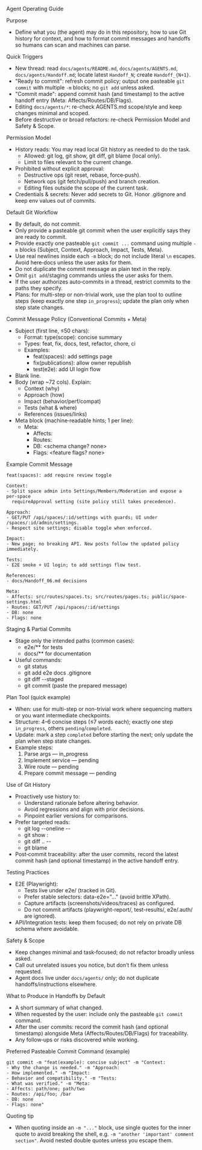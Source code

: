 Agent Operating Guide

Purpose
- Define what you (the agent) may do in this repository, how to use Git history for context, and how to format commit messages and handoffs so humans can scan and machines can parse.

Quick Triggers
- New thread: read `docs/agents/README.md`, `docs/agents/AGENTS.md`, `docs/agents/Handoff.md`; locate latest `Handoff_N`; create `Handoff_{N+1}`.
- "Ready to commit": refresh commit policy; output one pasteable `git commit` with multiple `-m` blocks; no `git add` unless asked.
- "Commit made": append commit hash (and timestamp) to the active handoff entry (Meta: Affects/Routes/DB/Flags).
- Editing `docs/agents/*`: re-check AGENTS.md scope/style and keep changes minimal and scoped.
- Before destructive or broad refactors: re-check Permission Model and Safety & Scope.

Permission Model
- History reads: You may read local Git history as needed to do the task.
  - Allowed: git log, git show, git diff, git blame (local only).
  - Limit to files relevant to the current change.
- Prohibited without explicit approval:
  - Destructive ops (git reset, rebase, force‑push).
  - Network ops (git fetch/pull/push) and branch creation.
  - Editing files outside the scope of the current task.
- Credentials & secrets: Never add secrets to Git. Honor .gitignore and keep env values out of commits.

Default Git Workflow
- By default, do not commit.
- Only provide a pasteable git commit when the user explicitly says they are ready to commit.
- Provide exactly one pasteable `git commit ...` command using multiple `-m` blocks (Subject, Context, Approach, Impact, Tests, Meta).
- Use real newlines inside each `-m` block; do not include literal `\n` escapes. Avoid here‑docs unless the user asks for them.
- Do not duplicate the commit message as plain text in the reply.
- Omit `git add`/staging commands unless the user asks for them.
- If the user authorizes auto‑commits in a thread, restrict commits to the paths they specify.
 - Plans: for multi-step or non-trivial work, use the plan tool to outline steps (keep exactly one step `in_progress`); update the plan only when step state changes.

Commit Message Policy (Conventional Commits + Meta)
- Subject (first line, ≤50 chars):
  - Format: type(scope): concise summary
  - Types: feat, fix, docs, test, refactor, chore, ci
  - Examples: 
    - feat(spaces): add settings page
    - fix(publications): allow owner republish
    - test(e2e): add UI login flow
- Blank line.
- Body (wrap ~72 cols). Explain:
  - Context (why)
  - Approach (how)
  - Impact (behavior/perf/compat)
  - Tests (what & where)
  - References (issues/links)
- Meta block (machine‑readable hints; 1 per line):
  - Meta:
    - Affects: <file paths>
    - Routes: <api routes>
    - DB: <schema change? none>
    - Flags: <feature flags? none>

Example Commit Message
```
feat(spaces): add require review toggle

Context:
- Split space admin into Settings/Members/Moderation and expose a per‑space
  requireApproval setting (site policy still takes precedence).

Approach:
- GET/PUT /api/spaces/:id/settings with guards; UI under /spaces/:id/admin/settings.
- Respect site settings; disable toggle when enforced.

Impact:
- New page; no breaking API. New posts follow the updated policy immediately.

Tests:
- E2E smoke + UI login; to add settings flow test.

References:
- docs/Handoff_06.md decisions

Meta:
- Affects: src/routes/spaces.ts; src/routes/pages.ts; public/space-settings.html
- Routes: GET/PUT /api/spaces/:id/settings
- DB: none
- Flags: none
```

Staging & Partial Commits
- Stage only the intended paths (common cases):
  - e2e/** for tests
  - docs/** for documentation
- Useful commands:
  - git status
  - git add e2e docs .gitignore
  - git diff --staged
  - git commit (paste the prepared message)

Plan Tool (quick example)
- When: use for multi-step or non-trivial work where sequencing matters or you want intermediate checkpoints.
- Structure: 4–6 concise steps (≤7 words each); exactly one step `in_progress`, others `pending`/`completed`.
- Update: mark a step `completed` before starting the next; only update the plan when step state changes.
- Example steps:
  1) Parse args — in_progress
  2) Implement service — pending
  3) Wire route — pending
  4) Prepare commit message — pending


Use of Git History
- Proactively use history to:
  - Understand rationale before altering behavior.
  - Avoid regressions and align with prior decisions.
  - Pinpoint earlier versions for comparisons.
- Prefer targeted reads:
  - git log --oneline -- <paths>
  - git show <commit>:<path>
  - git diff <old>..<new> -- <paths>
  - git blame <path>
 - Post‑commit traceability: after the user commits, record the latest commit hash (and optional timestamp) in the active handoff entry.

Testing Practices
- E2E (Playwright):
  - Tests live under e2e/ (tracked in Git).
  - Prefer stable selectors: data-e2e="…" (avoid brittle XPath).
  - Capture artifacts (screenshots/videos/traces) as configured.
  - Do not commit artifacts (playwright-report/, test-results/, e2e/.auth/ are ignored).
- API/Integration tests: keep them focused; do not rely on private DB schema where avoidable.

Safety & Scope
- Keep changes minimal and task‑focused; do not refactor broadly unless asked.
- Call out unrelated issues you notice, but don’t fix them unless requested.
- Agent docs live under `docs/agents/` only; do not duplicate handoffs/instructions elsewhere.

What to Produce in Handoffs by Default
- A short summary of what changed.
- When requested by the user: include only the pasteable `git commit` command.
- After the user commits: record the commit hash (and optional timestamp) alongside Meta (Affects/Routes/DB/Flags) for traceability.
- Any follow‑ups or risks discovered while working.

Preferred Pasteable Commit Command (example)
```
git commit -m "feat(example): concise subject" -m "Context:
- Why the change is needed." -m "Approach:
- How implemented." -m "Impact:
- Behavior and compatibility." -m "Tests:
- What was verified." -m "Meta:
- Affects: path/one; path/two
- Routes: /api/foo; /bar
- DB: none
- Flags: none"
```

Quoting tip
- When quoting inside an `-m "..."` block, use single quotes for the inner quote to avoid breaking the shell, e.g. `-m "another 'important' comment section"`. Avoid nested double quotes unless you escape them.

